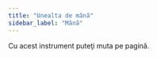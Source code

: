```yaml
---
title: "Unealta de mână"
sidebar_label: "Mână"
---
```



Cu acest instrument puteţi muta pe pagină.
